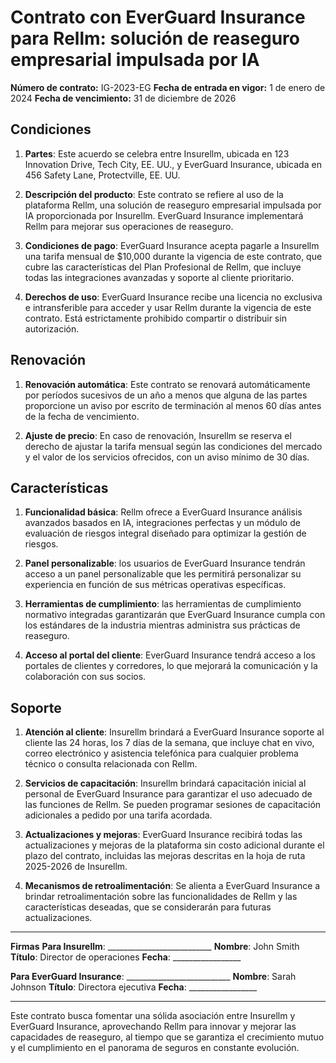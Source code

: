 # Contrato con EverGuard Insurance para Rellm: solución de reaseguro empresarial impulsada por IA

**Número de contrato:** IG-2023-EG
**Fecha de entrada en vigor:** 1 de enero de 2024
**Fecha de vencimiento:** 31 de diciembre de 2026

## Condiciones

1. **Partes**: Este acuerdo se celebra entre Insurellm, ubicada en 123 Innovation Drive, Tech City, EE. UU., y EverGuard Insurance, ubicada en 456 Safety Lane, Protectville, EE. UU.

2. **Descripción del producto**: Este contrato se refiere al uso de la plataforma Rellm, una solución de reaseguro empresarial impulsada por IA proporcionada por Insurellm. EverGuard Insurance implementará Rellm para mejorar sus operaciones de reaseguro.

3. **Condiciones de pago**: EverGuard Insurance acepta pagarle a Insurellm una tarifa mensual de $10,000 durante la vigencia de este contrato, que cubre las características del Plan Profesional de Rellm, que incluye todas las integraciones avanzadas y soporte al cliente prioritario.

4. **Derechos de uso**: EverGuard Insurance recibe una licencia no exclusiva e intransferible para acceder y usar Rellm durante la vigencia de este contrato. Está estrictamente prohibido compartir o distribuir sin autorización.

## Renovación

1. **Renovación automática**: Este contrato se renovará automáticamente por períodos sucesivos de un año a menos que alguna de las partes proporcione un aviso por escrito de terminación al menos 60 días antes de la fecha de vencimiento.

2. **Ajuste de precio**: En caso de renovación, Insurellm se reserva el derecho de ajustar la tarifa mensual según las condiciones del mercado y el valor de los servicios ofrecidos, con un aviso mínimo de 30 días.

## Características

1. **Funcionalidad básica**: Rellm ofrece a EverGuard Insurance análisis avanzados basados ​​en IA, integraciones perfectas y un módulo de evaluación de riesgos integral diseñado para optimizar la gestión de riesgos.

2. **Panel personalizable**: los usuarios de EverGuard Insurance tendrán acceso a un panel personalizable que les permitirá personalizar su experiencia en función de sus métricas operativas específicas.

3. **Herramientas de cumplimiento**: las herramientas de cumplimiento normativo integradas garantizarán que EverGuard Insurance cumpla con los estándares de la industria mientras administra sus prácticas de reaseguro.

4. **Acceso al portal del cliente**: EverGuard Insurance tendrá acceso a los portales de clientes y corredores, lo que mejorará la comunicación y la colaboración con sus socios.

## Soporte

1. **Atención al cliente**: Insurellm brindará a EverGuard Insurance soporte al cliente las 24 horas, los 7 días de la semana, que incluye chat en vivo, correo electrónico y asistencia telefónica para cualquier problema técnico o consulta relacionada con Rellm.

2. **Servicios de capacitación**: Insurellm brindará capacitación inicial al personal de EverGuard Insurance para garantizar el uso adecuado de las funciones de Rellm. Se pueden programar sesiones de capacitación adicionales a pedido por una tarifa acordada.

3. **Actualizaciones y mejoras**: EverGuard Insurance recibirá todas las actualizaciones y mejoras de la plataforma sin costo adicional durante el plazo del contrato, incluidas las mejoras descritas en la hoja de ruta 2025-2026 de Insurellm.

4. **Mecanismos de retroalimentación**: Se alienta a EverGuard Insurance a brindar retroalimentación sobre las funcionalidades de Rellm y las características deseadas, que se considerarán para futuras actualizaciones.

---

**Firmas**
**Para Insurellm**: __________________________
**Nombre**: John Smith
**Título**: Director de operaciones
**Fecha**: _________________

**Para EverGuard Insurance**: __________________________
**Nombre**: Sarah Johnson
**Título**: Directora ejecutiva
**Fecha**: _________________

---

Este contrato busca fomentar una sólida asociación entre Insurellm y EverGuard Insurance, aprovechando Rellm para innovar y mejorar las capacidades de reaseguro, al tiempo que se garantiza el crecimiento mutuo y el cumplimiento en el panorama de seguros en constante evolución.